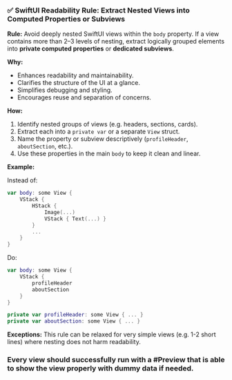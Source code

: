 ### ✅ **SwiftUI Readability Rule: Extract Nested Views into Computed Properties or Subviews**

**Rule:**
Avoid deeply nested SwiftUI views within the `body` property. If a view contains more than 2–3 levels of nesting, extract logically grouped elements into **private computed properties** or **dedicated subviews**.

**Why:**

* Enhances readability and maintainability.
* Clarifies the structure of the UI at a glance.
* Simplifies debugging and styling.
* Encourages reuse and separation of concerns.

**How:**

1. Identify nested groups of views (e.g. headers, sections, cards).
2. Extract each into a `private var` or a separate `View` struct.
3. Name the property or subview descriptively (`profileHeader`, `aboutSection`, etc.).
4. Use these properties in the main `body` to keep it clean and linear.

**Example:**

Instead of:

```swift
var body: some View {
    VStack {
        HStack {
            Image(...)
            VStack { Text(...) }
        }
        ...
    }
}
```

Do:

```swift
var body: some View {
    VStack {
        profileHeader
        aboutSection
    }
}

private var profileHeader: some View { ... }
private var aboutSection: some View { ... }
```

**Exceptions:**
This rule can be relaxed for very simple views (e.g. 1-2 short lines) where nesting does not harm readability.


### Every view should successfully run with a #Preview that is able to show the view properly with dummy data if needed.
